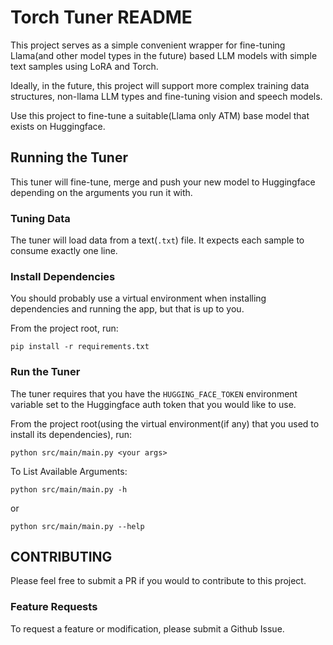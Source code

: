 # Torch Tuner README

This project serves as a simple convenient wrapper for fine-tuning 
Llama(and other model types in the future) based LLM models with simple text samples using LoRA and Torch.

Ideally, in the future, this project will support more complex training data structures,
non-llama LLM types and fine-tuning vision and speech models.

Use this project to fine-tune a suitable(Llama only ATM) base model that exists on Huggingface.

## Running the Tuner

This tuner will fine-tune, merge and push your new model to Huggingface depending on the arguments
you run it with.

### Tuning Data

The tuner will load data from a text(`.txt`) file. It expects each sample
to consume exactly one line.

### Install Dependencies

You should probably use a virtual environment
when installing dependencies and running the app,
but that is up to you.

From the project root, run:

```shell
pip install -r requirements.txt
```

### Run the Tuner

The tuner requires that you have the `HUGGING_FACE_TOKEN` environment
variable set to the Huggingface auth token that you would like to use.

From the project root(using the virtual environment(if any) that you used to install its dependencies), run:

```shell
python src/main/main.py <your args>
```

To List Available Arguments:

```shell
python src/main/main.py -h
```

or

```shell
python src/main/main.py --help
```

## CONTRIBUTING

Please feel free to submit a PR if you would to contribute to 
this project.

### Feature Requests

To request a feature or modification, please
submit a Github Issue.